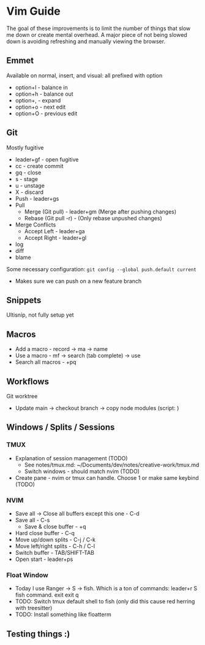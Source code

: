 # Vim Guide

The goal of these improvements is to limit the number of things that
slow me down or create mental overhead. A major piece of not being slowed down
is avoiding refreshing and manually viewing the browser.

## Emmet

Available on normal, insert, and visual: all prefixed with option

- option+l - balance in
- option+h - balance out
- option+, - expand
- option+o - next edit
- option+O - previous edit

## Git

Mostly fugitive

- leader+gf - open fugitive
- cc - create commit
- gq - close
- s - stage
- u - unstage
- X - discard
- Push - leader+gs
- Pull
  - Merge (Git pull) - leader+gm (Merge after pushing changes)
  - Rebase (Git pull -r) - (Only rebase unpushed changes)
- Merge Conflicts
  - Accept Left - leader+ga
  - Accept Right - leader+gl
- log
- diff
- blame

Some necessary configuration: `git config --global push.default current`

- Makes sure we can push on a new feature branch

## Snippets

Ultisnip, not fully setup yet

## Macros

- Add a macro - record -> ma -> name
- Use a macro - mf -> search (tab complete) -> use
- Search all macros - <leader>+pq

## Workflows

Git worktree

- Update main -> checkout branch -> copy node modules (script: )

## Windows / Splits / Sessions

### TMUX

- Explanation of session management (TODO)
  * See notes/tmux.md: ~/Documents/dev/notes/creative-work/tmux.md
  - Switch windows - should match nvim (TODO)
- Create pane - nvim or tmux can handle. Choose 1 or make same keybind (TODO)

### NVIM

- Save all -> Close all buffers except this one - C-d
- Save all - C-s
  - Save & close buffer - <leader>+q
- Hard close buffer - C-q
- Move up/down splits - C-j / C-k
- Move left/right splits - C-h / C-l
- Switch buffer - TAB/SHIFT-TAB
- Open start - leader+ps

### Float Window

- Today I use Ranger -> S -> fish. Which is a ton of commands: leader+r S fish command. exit exit q
- TODO: Switch tmux default shell to fish (only did this cause red herring with treesitter)
- TODO: Install something like floatterm

## Testing things :)
